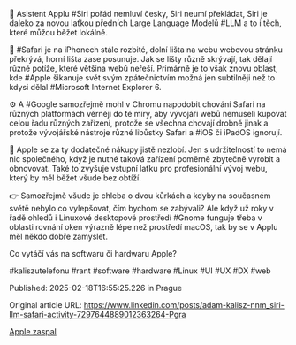 🍎 Asistent Applu #Siri pořád nemluví česky, Siri neumí překládat, Siri je daleko za novou laťkou předních Large Language Modelů #LLM a to i těch, které můžou běžet lokálně.


🍏 #Safari je na iPhonech stále rozbité, dolní lišta na webu webovou stránku překrývá, horní lišta zase posunuje. Jak se lišty různě skrývají, tak dělají různé potíže, které většina webů neřeší. Primárně je to však znovu oblast, kde #Apple šikanuje svět svým zpátečnictvím možná jen subtilněji než to kdysi dělal #Microsoft Internet Explorer 6.


⚙️ A #Google samozřejmě mohl v Chromu napodobit chování Safari na různých platformách věrněji do té míry, aby vývojáři webů nemuseli kupovat celou řadu různých zařízení, protože se všechna chovají drobně jinak a protože vývojářské nástroje různé libůstky Safari a #iOS či iPadOS ignorují.


🤨 Apple se za ty dodatečné nákupy jistě nezlobí. Jen s udržitelností to nemá nic společného, když je nutné taková zařízení poměrně zbytečně vyrobit a obnovovat. Také to zvyšuje vstupní laťku pro profesionální vývoj webu, který by měl běžet všude bez obtíží.


👉 Samozřejmě všude je chleba o dvou kůrkách a kdyby na současném světě nebylo co vylepšovat, čím bychom se zabývali? Ale když už roky v řadě ohledů i Linuxové desktopové prostředí #Gnome funguje třeba v oblasti rovnání oken výrazně lépe než prostředí macOS, tak by se v Applu měl někdo dobře zamyslet.


Co vytáčí vás na softwaru či hardwaru Apple?


#kaliszutelefonu #rant #software #hardware #Linux #UI #UX #DX #web


Published: 2025-02-18T16:55:25.226 in Prague

Original article URL: https://www.linkedin.com/posts/adam-kalisz-nnm_siri-llm-safari-activity-7297644889012363264-Pgra

[Apple zaspal](./media/apple-zaspal.png)